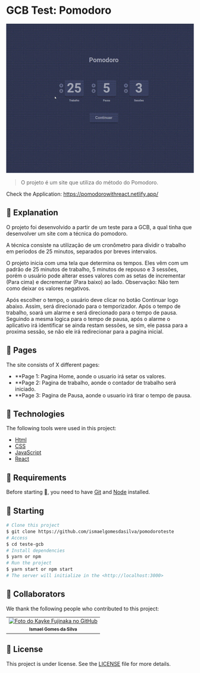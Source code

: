 # GCB Test: Pomodoro

<img src="./src/gif/Demonstração.gif" width="800px" height="400px" alt="Gif do Teste">

>  O projeto é um site que utiliza do método do Pomodoro.

Check the Application: https://pomodorowithreact.netlify.app/ <br>
## :page_facing_up: Explanation

O projeto foi desenvolvido a partir de um teste para a GCB, a qual tinha que desenvolver um site com a técnica do pomodoro.

A técnica consiste na utilização de um cronômetro para dividir o trabalho em períodos de 25 minutos, separados por breves intervalos.

O projeto inicia com uma tela que determina os tempos. Eles vêm com um padrão de 25 minutos de trabalho, 5 minutos de repouso e 3 sessões, porém o usuário pode alterar esses valores com as setas de incrementar (Para cima) e decrementar (Para baixo) ao lado. Observação: Não tem como deixar os valores negativos.

Após escolher o tempo, o usuário deve clicar no botão Continuar logo abaixo. Assim, será direcionado para o temporizador. 
Após o tempo de trabalho, soará um alarme e será direcionado para o tempo de pausa. Seguindo a mesma logica para o tempo de pausa, após o alarme o aplicativo irá identificar se ainda restam sessões, se sim, ele passa para a proxima sessão, se não ele irá 
redirecionar para a pagina inicial. 



## 📁 Pages

The site consists of X different pages:

- **Page 1: Pagina Home, aonde o usuario irá setar os valores.  
- **Page 2: Pagina de trabalho, aonde o contador de trabalho será iniciado.
- **Page 3: Pagina de Pausa, aonde o usuario irá tirar o tempo de pausa.


## :rocket: Technologies ##

The following tools were used in this project:

- [Html](https://developer.mozilla.org/pt-BR/docs/Web/HTML/Element/html/)  
- [CSS](https://developer.mozilla.org/pt-BR/docs/Web/CSS)  
- [JavaScript](https://developer.mozilla.org/pt-BR/docs/Web/JavaScript) 
- [React](https://pt-br.reactjs.org/)

## :closed_book: Requirements ##

Before starting :checkered_flag:, you need to have [Git](https://git-scm.com) and [Node](https://nodejs.org/en/) installed.

## :checkered_flag: Starting ##

```bash
# Clone this project
$ git clone https://github.com/ismaelgomesdasilva/pomodoroteste
# Access
$ cd teste-gcb
# Install dependencies
$ yarn or npm 
# Run the project
$ yarn start or npm start 
# The server will initialize in the <http://localhost:3000>
```

## 🤝 Collaborators

We thank the following people who contributed to this project:

<table>
  <tr>
    <td align="center">
      <a href="#">
        <img src="https://avatars.githubusercontent.com/u/97638555?v=4" width="140px;" alt="Foto do Kayke Fujinaka no GitHub"/><br>
        <sub>
          <b>Ismael Gomes da Silva</b>
        </sub>
      </a>
    </td>
  </tr>
</table>

## 📝 License

This project is under license. See the [LICENSE](LICENSE.md) file for more details.

&#xa0;
